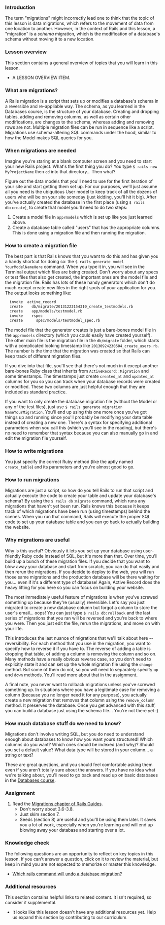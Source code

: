 ### Introduction

The term "migrations" might incorrectly lead one to think that the topic of this lesson is data migrations, which refers to the movement of data from one location to another. However, in the context of Rails and this lesson, a "migration" is a *schema* migration, which is the modification of a database's schema without moving it to a new location.

### Lesson overview

This section contains a general overview of topics that you will learn in this lesson.

- A LESSON OVERVIEW ITEM.

### What are migrations?

A Rails migration is a script that sets up or modifies a database's schema in a reversible and re-appliable way. The schema, as you learned in the Databases course, is the structure of your database. Creating and dropping tables, adding and removing columns, as well as certain other modifications, are changes to the schema, whereas adding and removing rows are not. Multiple migration files can be run in sequence like a script. Migrations use schema-altering SQL commands under the hood, similar to how the Model makes SQL queries for you.

### When migrations are needed

Imagine you're staring at a blank computer screen and you need to start your new Rails project. What's the first thing you do? You type `$ rails new MyProjectName` then `cd` into that directory... Then what?

Figure out the data models that you'll need to use for the first iteration of your site and start getting them set up. For our purposes, we'll just assume all you need is the ubiquitous User model to keep track of all the dozens of users who will be on your site someday (just kidding, you'll hit it big). After you've actually created the database in the first place (using `$ rails db:create`), to create that model you'll need to do two steps:

1. Create a model file in `app/models` which is set up like you just learned above.
1. Create a database table called "users" that has the appropriate columns. This is done using a migration file and then running the migration.

### How to create a migration file

The best part is that Rails knows that you want to do this and has given you a handy shortcut for doing so: the `$ rails generate model YourModelNameHere` command. When you type it in, you will see in the Terminal output which files are being created. Don't worry about any specs or test files that also get created, the important ones are the model file and the migration file. Rails has lots of these handy generators which don't do much except create new files in the right spots of your application for you. The output looks something like:

```bash
  invoke  active_record
  create    db/migrate/20131223154310_create_testmodels.rb
  create    app/models/testmodel.rb
  invoke    rspec
  create      spec/models/testmodel_spec.rb
```

The model file that the generator creates is just a bare-bones model file in the `app/models` directory (which you could easily have created yourself). The other main file is the migration file in the `db/migrate` folder, which starts with a complicated looking timestamp like `20130924230504_create_users.rb`. The number is the time that the migration was created so that Rails can keep track of different migration files.

If you dive into that file, you'll see that there's not much in it except another bare-bones Ruby class that inherits from `ActiveRecord::Migration` and some timestamps. The timestamps just create `created_at` and `updated_at` columns for you so you can track when your database records were created or modified. These two columns are just helpful enough that they are included as standard practice.

If you want to only create the database migration file (without the Model or any of the test files), just use `$ rails generate migration NameYourMigration`. You'll end up using this one more once you've got things up and running since you'll probably be modifying your data table instead of creating a new one. There's a syntax for specifying additional parameters when you call this (which you'll see in the reading), but there's no need to remember that syntax because you can also manually go in and edit the migration file yourself.

### How to write migrations

You just specify the correct Ruby method (like the aptly named `create_table`) and its parameters and you're almost good to go.

### How to run migrations

Migrations are just a script, so how do you tell Rails to run that script and actually execute the code to create your table and update your database's schema? By using the `$ rails db:migrate` command, which runs any migrations that haven't yet been run. Rails knows this because it keeps track of which migrations have been run (using timestamps) behind the scenes. When you run that command, Rails will execute the proper SQL code to set up your database table and you can go back to actually building the website.

### Why migrations are useful

Why is this useful? Obviously it lets you set up your database using user-friendly Ruby code instead of SQL, but it's more than that. Over time, you'll build up a bunch of these migration files. If you decide that you want to blow away your database and start from scratch, you can do that easily and then rerun the migrations. If you decide to deploy to the web, you will run those same migrations and the production database will be there waiting for you... even if it's a different type of database! Again, Active Record does the heavy lifting for you here so you can focus on building your website.

The most immediately useful feature of migrations is when you've screwed something up because they're (usually) reversible. <span id='rollback-knowledge-check'>Let's say you just migrated to create a new database column but forgot a column to store the user's email... oops! You can just type `$ rails db:rollback` and the last series of migrations that you ran will be reversed and you're back to where you were.</span> Then you just edit the file, rerun the migrations, and move on with your life.

This introduces the last nuance of migrations that we'll talk about here -- reversibility. For each method that you use in the migration, you want to specify how to reverse it if you have to. The reverse of adding a table is dropping that table, of adding a column is removing the column and so on. Many methods have a really obvious reverse case, so you don't need to explicitly state it and can set up the whole migration file using the `change` method. But some of them do not, so you will need to separately specify `up` and `down` methods. You'll read more about that in the assignment.

A final note, you never want to rollback migrations unless you've screwed something up. In situations where you have a legitimate case for removing a column (because you no longer need it for any purpose), you actually create a new migration that removes that column using the `remove_column` method. It preserves the database. Once you get advanced with this stuff, you can build a database just using the schema file... You're not there yet :)

### How much database stuff do we need to know?

Migrations don't involve writing SQL, but you do need to understand enough about databases to know how you want yours structured! Which columns do you want? Which ones should be indexed (and why)? Should you set a default value? What data type will be stored in your column... a string or text?

These are great questions, and you should feel comfortable asking them even if you aren't totally sure about the answers. If you have no idea what we're talking about, you'll need to go back and read up on basic databases in the [Databases course](/paths/full-stack-ruby-on-rails/courses/databases).

### Assignment

<div class="lesson-content__panel" markdown="1">

1. Read the [Migrations chapter of Rails Guides](http://guides.rubyonrails.org/active_record_migrations.html).
    - Don't worry about 3.6-3.8.
    - Just skim section 7.
    - Seeds (section 8) are useful and you'll be using them later.  It saves you a lot of work, especially when you're learning and will end up blowing away your database and starting over a lot.

</div>

### Knowledge check

The following questions are an opportunity to reflect on key topics in this lesson. If you can't answer a question, click on it to review the material, but keep in mind you are not expected to memorize or master this knowledge.

- [Which rails command will undo a database migration?](#rollback-knowledge-check)

### Additional resources

This section contains helpful links to related content. It isn't required, so consider it supplemental.

- It looks like this lesson doesn't have any additional resources yet. Help us expand this section by contributing to our curriculum.
